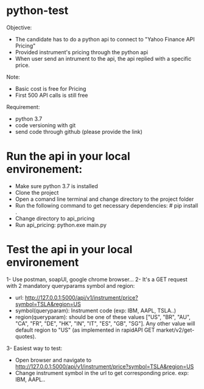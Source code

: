 # python-test
Objective:
- The candidate has to do a python api to connect to "Yahoo Finance API Pricing" 
- Provided instrument's pricing through the python api
- When user send an intrument to the api, the api replied with a specific price.

Note:
- Basic cost is free for Pricing
- First 500 API calls is still free

Requirement:
- python 3.7
- code versioning with git
- send code through github (please provide the link)
			
# Run the api in your local environement:
- Make sure python 3.7 is installed
- Clone the project 
- Open a comand line terminal and change directory to the project folder
- Run the following command to get necessary dependencies:  # pip install .
- Change directory to api_pricing
- Run api_pricing: python.exe main.py


# Test the api in your local environement
1- Use postman, soapUI, google chrome browser...
2- It's a GET request with 2 mandatory queryparams symbol and region:
- url: http://127.0.0.1:5000/api/v1/instrument/price?symbol=TSLA&region=US
- symbol(queryparam): Instrument code (exp: IBM, AAPL, TSLA..)
- region(queryparam): should be one of these values ["US", "BR", "AU", "CA", "FR", "DE", "HK", "IN", "IT", "ES", "GB", "SG"].
	  Any other value will default region to "US" (as implemented in rapidAPI GET market/v2/get-quotes).
		
3- Easiest way to test:
- Open browser and navigate to http://127.0.0.1:5000/api/v1/instrument/price?symbol=TSLA&region=US
- Change instrument symbol in the url to get corresponding price. exp: IBM, AAPL..
		
		
